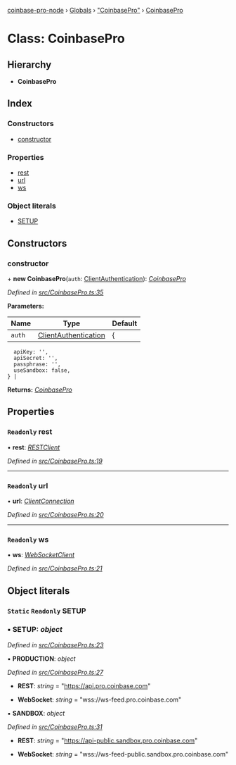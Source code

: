 [coinbase-pro-node](../README.md) › [Globals](../globals.md) › ["CoinbasePro"](../modules/_coinbasepro_.md) › [CoinbasePro](_coinbasepro_.coinbasepro.md)

# Class: CoinbasePro

## Hierarchy

- **CoinbasePro**

## Index

### Constructors

- [constructor](_coinbasepro_.coinbasepro.md#constructor)

### Properties

- [rest](_coinbasepro_.coinbasepro.md#readonly-rest)
- [url](_coinbasepro_.coinbasepro.md#readonly-url)
- [ws](_coinbasepro_.coinbasepro.md#readonly-ws)

### Object literals

- [SETUP](_coinbasepro_.coinbasepro.md#static-readonly-setup)

## Constructors

### constructor

\+ **new CoinbasePro**(`auth`: [ClientAuthentication](../interfaces/_coinbasepro_.clientauthentication.md)): _[CoinbasePro](_coinbasepro_.coinbasepro.md)_

_Defined in [src/CoinbasePro.ts:35](https://github.com/bennyn/coinbase-pro-node/blob/68f4a94/src/CoinbasePro.ts#L35)_

**Parameters:**

| Name   | Type                                                                        | Default |
| ------ | --------------------------------------------------------------------------- | ------- |
| `auth` | [ClientAuthentication](../interfaces/_coinbasepro_.clientauthentication.md) | {       |

      apiKey: '',
      apiSecret: '',
      passphrase: '',
      useSandbox: false,
    } |

**Returns:** _[CoinbasePro](_coinbasepro_.coinbasepro.md)_

## Properties

### `Readonly` rest

• **rest**: _[RESTClient](_client_restclient_.restclient.md)_

_Defined in [src/CoinbasePro.ts:19](https://github.com/bennyn/coinbase-pro-node/blob/68f4a94/src/CoinbasePro.ts#L19)_

---

### `Readonly` url

• **url**: _[ClientConnection](../interfaces/_coinbasepro_.clientconnection.md)_

_Defined in [src/CoinbasePro.ts:20](https://github.com/bennyn/coinbase-pro-node/blob/68f4a94/src/CoinbasePro.ts#L20)_

---

### `Readonly` ws

• **ws**: _[WebSocketClient](_client_websocketclient_.websocketclient.md)_

_Defined in [src/CoinbasePro.ts:21](https://github.com/bennyn/coinbase-pro-node/blob/68f4a94/src/CoinbasePro.ts#L21)_

## Object literals

### `Static` `Readonly` SETUP

### ▪ **SETUP**: _object_

_Defined in [src/CoinbasePro.ts:23](https://github.com/bennyn/coinbase-pro-node/blob/68f4a94/src/CoinbasePro.ts#L23)_

▪ **PRODUCTION**: _object_

_Defined in [src/CoinbasePro.ts:27](https://github.com/bennyn/coinbase-pro-node/blob/68f4a94/src/CoinbasePro.ts#L27)_

- **REST**: _string_ = "https://api.pro.coinbase.com"

- **WebSocket**: _string_ = "wss://ws-feed.pro.coinbase.com"

▪ **SANDBOX**: _object_

_Defined in [src/CoinbasePro.ts:31](https://github.com/bennyn/coinbase-pro-node/blob/68f4a94/src/CoinbasePro.ts#L31)_

- **REST**: _string_ = "https://api-public.sandbox.pro.coinbase.com"

- **WebSocket**: _string_ = "wss://ws-feed-public.sandbox.pro.coinbase.com"
